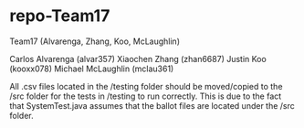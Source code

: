 # repo-Team17
Team17 (Alvarenga, Zhang, Koo, McLaughlin)

Carlos Alvarenga (alvar357)
Xiaochen Zhang (zhan6687)
Justin Koo (kooxx078)
Michael McLaughlin (mclau361)

All .csv files located in the /testing folder should be moved/copied to the /src folder for the tests in /testing to run correctly. This is due to the fact that SystemTest.java assumes that the ballot files are located under the /src folder.
